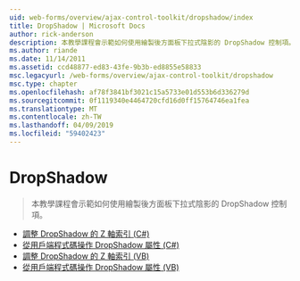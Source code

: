 ```yaml
---
uid: web-forms/overview/ajax-control-toolkit/dropshadow/index
title: DropShadow | Microsoft Docs
author: rick-anderson
description: 本教學課程會示範如何使用繪製後方面板下拉式陰影的 DropShadow 控制項。
ms.author: riande
ms.date: 11/14/2011
ms.assetid: ccd48877-ed83-43fe-9b3b-ed8855e58833
msc.legacyurl: /web-forms/overview/ajax-control-toolkit/dropshadow
msc.type: chapter
ms.openlocfilehash: af78f3841bf3021c15a5733e01d553b6d336279d
ms.sourcegitcommit: 0f1119340e4464720cfd16d0ff15764746ea1fea
ms.translationtype: MT
ms.contentlocale: zh-TW
ms.lasthandoff: 04/09/2019
ms.locfileid: "59402423"
---
```

# <a name="dropshadow"></a>DropShadow

> 本教學課程會示範如何使用繪製後方面板下拉式陰影的 DropShadow 控制項。


- [調整 DropShadow 的 Z 軸索引 (C#)](adjusting-the-z-index-of-a-dropshadow-cs.md)
- [從用戶端程式碼操作 DropShadow 屬性 (C#)](manipulating-dropshadow-properties-from-client-code-cs.md)
- [調整 DropShadow 的 Z 軸索引 (VB)](adjusting-the-z-index-of-a-dropshadow-vb.md)
- [從用戶端程式碼操作 DropShadow 屬性 (VB)](manipulating-dropshadow-properties-from-client-code-vb.md)
